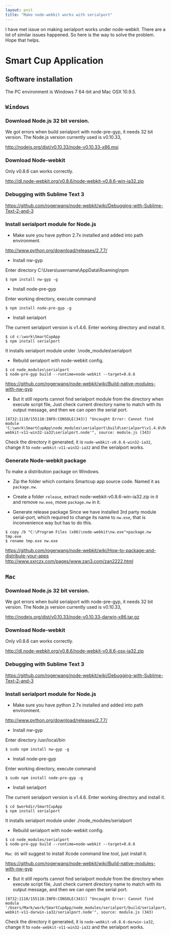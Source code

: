 ```yaml
---
layout: post
title: "Make node-webkit works with serialport"
---
```


I have met issue on making serialport works under node-webkit. There are a lot of similar issues happened. So here is the way to solve the problem. Hope that helps.

Smart Cup Application
====

## Software installation 
The PC environment is Windows 7 64-bit and Mac OSX 10.9.5. 

## `Windows`

### Download Node.js 32 bit version.
We got errors when build serialport with node-pre-gyp, it needs 32 bit version. The Node.js version currently used is v0.10.33, 

http://nodejs.org/dist/v0.10.33/node-v0.10.33-x86.msi

### Download Node-webkit
Only v0.8.6 can works correctly. 

http://dl.node-webkit.org/v0.8.6/node-webkit-v0.8.6-win-ia32.zip

### Debugging with Sublime Text 3

https://github.com/rogerwang/node-webkit/wiki/Debugging-with-Sublime-Text-2-and-3

### Install serialport module for Node.js
* Make sure you have python 2.7x installed and added into path environment.

http://www.python.org/download/releases/2.7.7/

* Install nw-gyp 

Enter directory C:\Users\username\AppData\Roaming\npm

```
$ npm install nw-gyp -g
```

* Install node-pre-gyp

Enter working directory, execute command

```
$ npm install node-pre-gyp -g
```

* Install serialport 

The current serialport version is v1.4.6. Enter working directory and install it.

```
$ cd c:\work\SmartCupApp
$ npm install serialport
```
It installs serialport module under .\node_modules\serialport

* Rebuild serialport with node-webkit config.

```
$ cd node_modules\serialport
$ node-pre-gyp build --runtime=node-webkit --target=0.8.6 
```

https://github.com/rogerwang/node-webkit/wiki/Build-native-modules-with-nw-gyp

* But it still reports cannot find serialport module from the directory when execute script file, Just check current directory name to match with its output message, and then we can open the serial port. 

```
[8732:1110/155118:INFO:CONSOLE(343)] "Uncaught Error: Cannot find module 'C:\work\SmartCupApp\node_modules\serialport\build\serialport\v1.4.6\Release\node-webkit-v11-win32-ia32\serialport.node'", source: module.js (343)
```

Check the directory it generated, it is `node-webkit-v0.8.6-win32-ia32`, change it to `node-webkit-v11-win32-ia32` and the serialport works. 

### Generate Node-webkit package
To make a distribution package on Windows.

* Zip the folder which contains Smartcup app source code. 
Named it as `package.nw`. 

* Create a folder `release`, extract node-webkit-v0.8.6-win-ia32.zip in it and remove `nw.exe`, move `package.nw` in it.

* Generate release package
Since we have installed 3rd party module serial-port, which required to change its name to `nw.exe`, that is inconvenience way but has to do this. 

```
$ copy /b "C:\Program Files (x86)\node-webkit\nw.exe"+package.nw tmp.exe
$ rename tmp.exe nw.exe
```

https://github.com/rogerwang/node-webkit/wiki/How-to-package-and-distribute-your-apps
http://www.sxrczx.com/pages/www.zan3.com/zan2222.html



## `Mac`

### Download Node.js 32 bit version.
We got errors when build serialport with node-pre-gyp, it needs 32 bit version. The Node.js version currently used is v0.10.33, 

http://nodejs.org/dist/v0.10.33/node-v0.10.33-darwin-x86.tar.gz

### Download Node-webkit
Only v0.8.6 can works correctly. 

http://dl.node-webkit.org/v0.8.6/node-webkit-v0.8.6-osx-ia32.zip

### Debugging with Sublime Text 3

https://github.com/rogerwang/node-webkit/wiki/Debugging-with-Sublime-Text-2-and-3

### Install serialport module for Node.js
* Make sure you have python 2.7x installed and added into path environment. 

http://www.python.org/download/releases/2.7.7/

* Install nw-gyp 

Enter directory /usr/local/bin

```
$ sudo npm install nw-gyp -g
```

* Install node-pre-gyp

Enter working directory, execute command

```
$ sudo npm install node-pre-gyp -g
```

* Install serialport 

The current serialport version is v1.4.6. Enter working directory and install it.

```
$ cd $workdir/SmartCupApp
$ npm install serialport
```
It installs serialport module under ./node_modules/serialport

* Rebuild serialport with node-webkit config.

```
$ cd node_modules/serialport
$ node-pre-gyp build --runtime=node-webkit --target=0.8.6 
```

`Mac OS` will suggest to install Xcode command line tool, just install it.

https://github.com/rogerwang/node-webkit/wiki/Build-native-modules-with-nw-gyp

* But it still reports cannot find serialport module from the directory when execute script file, Just check current directory name to match with its output message, and then we can open the serial port. 

```
[8732:1110/155118:INFO:CONSOLE(343)] "Uncaught Error: Cannot find module '/Users/Mark/work/SmartCupApp/node_modules/serialport/build/serialport/v1.4.6/Release/node-webkit-v11-darwin-ia32/serialport.node'", source: module.js (343)
```

Check the directory it generated, it is `node-webkit-v0.8.6-darwin-ia32`, change it to `node-webkit-v11-win32-ia32` and the serialport works. 

